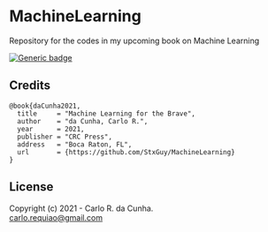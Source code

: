 # MachineLearning
Repository for the codes in my upcoming book on Machine Learning



[![Generic badge](https://img.shields.io/badge/GitHub-StxGuy/MachineLearning-<COLOR>.svg)](https://github.com/StxGuy/MachineLearning)


## Credits
        
    @book{daCunha2021,
      title     = "Machine Learning for the Brave",
      author    = "da Cunha, Carlo R.",
      year      = 2021,
      publisher = "CRC Press",
      address   = "Boca Raton, FL",
      url       = {https://github.com/StxGuy/MachineLearning}
    }        
        
## License

Copyright (c) 2021 - Carlo R. da Cunha. \
<carlo.requiao@gmail.com>

